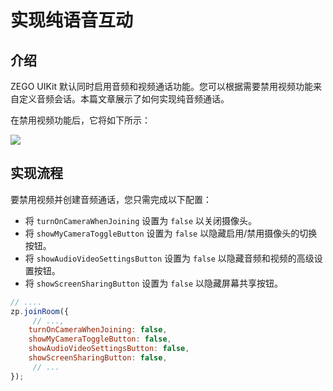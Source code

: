 # 实现纯语音互动


## 介绍

ZEGO UIKit 默认同时启用音频和视频通话功能。您可以根据需要禁用视频功能来自定义音频会话。本篇文章展示了如何实现纯音频通话。

在禁用视频功能后，它将如下所示：


 <Frame width="512" height="auto" caption=""><img src="https://doc-media.zego.im/sdk-doc/Pics/Prebuilt_Web/joinRoom_onlyAudio.jpg" /></Frame>


## 实现流程

要禁用视频并创建音频通话，您只需完成以下配置：

- 将 `turnOnCameraWhenJoining` 设置为 `false` 以关闭摄像头。
- 将 `showMyCameraToggleButton` 设置为 `false` 以隐藏启用/禁用摄像头的切换按钮。
- 将 `showAudioVideoSettingsButton` 设置为 `false` 以隐藏音频和视频的高级设置按钮。
- 将 `showScreenSharingButton` 设置为 `false` 以隐藏屏幕共享按钮。

```javascript
// ....
zp.joinRoom({
     // ...,
    turnOnCameraWhenJoining: false,
    showMyCameraToggleButton: false,
    showAudioVideoSettingsButton: false,
    showScreenSharingButton: false, 
     // ...
});
```

<Content />